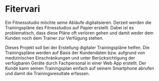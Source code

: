 # Fitervari
Ein Fitnessstudio möchte seine Abläufe digitalisieren. Derzeit werden die Trainingspläne des Fitnesstudios auf Papier erstellt. Dabei ist es problematisch, dass diese Pläne oft verloren gehen und damit weder dem Kunden noch dem Trainer zur Verfügung stehen.

Dieses Projekt soll bei der Erstellung digitaler Trainingspläne helfen. Die Trainingspläne werden auf Basis der Kundendaten bzw. aufgrund von medizinischen Einschränkungen und unter Berücksichtigung der verfügbaren Geräte durch Fachpersonal in einer Web App erstellt. Der Kunde kann seinen Trainingsplan einfach auf seinem Smartphone abrufen und damit die Trainingsresultate erfassen.
